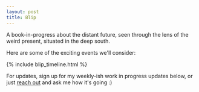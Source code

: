 ```yaml
---
layout: post
title: Blip 
---
```


A book-in-progress about the distant future, seen through the lens of the weird present, situated in the deep south.

Here are some of the exciting events we'll consider:

{% include blip_timeline.html %}

For updates, sign up for my weekly-ish work in progress updates below, or just [reach out](/contact) and ask me how it's going :)
